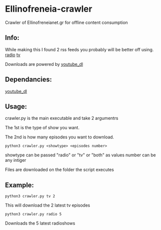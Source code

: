 # Ellinofreneia-crawler
Crawler of Ellinofreneianet.gr for offline content consumption

## Info:
While making this I found 2 rss feeds you probably will be better off using.
[radio](http://www.ellinofreneianet.gr/radio/radio-shows-2.feed?type=rss)
[tv](http://www.ellinofreneianet.gr/television/tv-shows.feed?type=rss)

Downloads are powered by [youtube_dl](https://github.com/rg3/youtube-dl/)

## Dependancies:
[youtube_dl](https://github.com/rg3/youtube-dl/)

## Usage:
crawler.py is the main executable and take 2 argumentrs

The 1st is the type of show you want.

The 2nd is how many episodes you want to download.

    python3 crawler.py <showtype> <episodes number>

showtype can be passed "radio" or "tv" or "both" as values
number can be any intiger

Files are downloaded on the folder the script executes

## Example:

    python3 crawler.py tv 2

This will download the 2 latest tv episodes

    python3 crawler.py radio 5

Downloads the 5 latest radioshows
